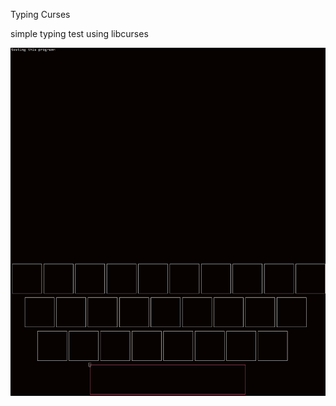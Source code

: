 Typing Curses

simple typing test using libcurses

![image](Screenshot%202022-09-02%20at%2013.24.20.png)